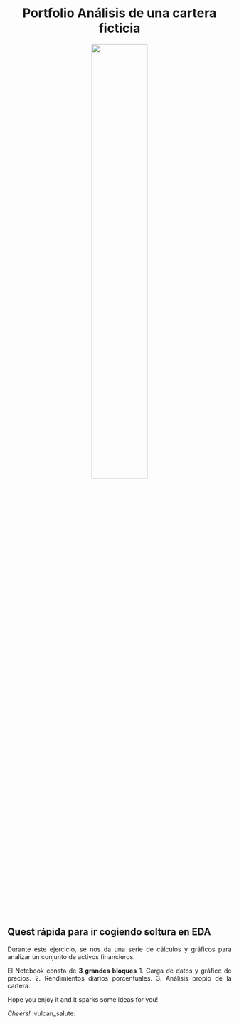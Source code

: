 <div align="center">
  <h1>Portfolio Análisis de una cartera ficticia</h1>

  <p align="center">
    <img src="[https://i.pinimg.com/originals/e5/53/46/e55346d539daeda80680794de7f29a93.gif](https://www.scheperfinancial.com/sites/scheperfinancial.com/files/styles/large/public/portfolio-analysis_0.jpg?itok=BTUnBqPW](https://www.scheperfinancial.com/sites/scheperfinancial.com/files/styles/large/public/portfolio-analysis_0.jpg?itok=BTUnBqPW)" width="50%" alt="">
    <br>
  </p>


<div style="text-align: justify;">
  <h2>Quest rápida para ir cogiendo soltura en EDA</h2>

  <p>
    Durante este ejercicio, se nos da una serie de cálculos y gráficos para analizar un conjunto de activos financieros.
  </p>

  <p>
    El Notebook consta de <strong>3 grandes bloques</strong> 
    1. Carga de datos y gráfico de precios.
    2. Rendimientos diarios porcentuales.
    3. Análisis propio de la cartera.
   
  </p>

  <p>
    Hope you enjoy it and it sparks some ideas for you!
  </p>

  <p>
    <em>Cheers!</em> :vulcan_salute:
  </p>
</div>
